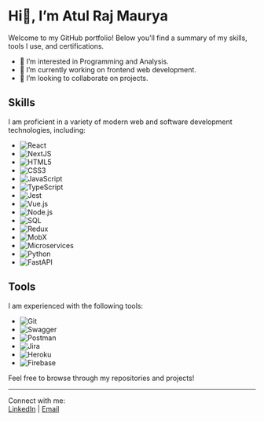 # Hi👋, I’m Atul Raj Maurya

Welcome to my GitHub portfolio! Below you'll find a summary of my skills, tools I use, and certifications.
- 👀 I’m interested in Programming and Analysis.
- 🌱 I’m currently working on frontend web development.
- 💞️ I’m looking to collaborate on projects.

## Skills
I am proficient in a variety of modern web and software development technologies, including:

- ![React](https://img.shields.io/badge/-React-61DAFB?style=flat&logo=react&logoColor=white)
- ![NextJS](https://img.shields.io/badge/-Next.js-000000?style=flat&logo=next.js&logoColor=white)
- ![HTML5](https://img.shields.io/badge/-HTML5-E34F26?style=flat&logo=html5&logoColor=white)
- ![CSS3](https://img.shields.io/badge/-CSS3-1572B6?style=flat&logo=css3&logoColor=white)
- ![JavaScript](https://img.shields.io/badge/-JavaScript-F7DF1E?style=flat&logo=javascript&logoColor=white)
- ![TypeScript](https://img.shields.io/badge/-TypeScript-3178C6?style=flat&logo=typescript&logoColor=white)
- ![Jest](https://img.shields.io/badge/-Jest-C21325?style=flat&logo=jest&logoColor=white)
- ![Vue.js](https://img.shields.io/badge/-Vue.js-4FC08D?style=flat&logo=vue.js&logoColor=white)
- ![Node.js](https://img.shields.io/badge/-Node.js-339933?style=flat&logo=node.js&logoColor=white)
- ![SQL](https://img.shields.io/badge/-SQL-003B57?style=flat&logo=database&logoColor=white)
- ![Redux](https://img.shields.io/badge/-Redux-764ABC?style=flat&logo=redux&logoColor=white)
- ![MobX](https://img.shields.io/badge/-MobX-FF9955?style=flat&logo=mobx&logoColor=white)
- ![Microservices](https://img.shields.io/badge/-Microservices-4285F4?style=flat&logo=docker&logoColor=white)
- ![Python](https://img.shields.io/badge/-Python-3776AB?style=flat&logo=python&logoColor=white)
- ![FastAPI](https://img.shields.io/badge/-FastAPI-009688?style=flat&logo=fastapi&logoColor=white)

## Tools
I am experienced with the following tools:

- ![Git](https://img.shields.io/badge/-Git-F05032?style=flat&logo=git&logoColor=white)
- ![Swagger](https://img.shields.io/badge/-Swagger-85EA2D?style=flat&logo=swagger&logoColor=white)
- ![Postman](https://img.shields.io/badge/-Postman-FF6C37?style=flat&logo=postman&logoColor=white)
- ![Jira](https://img.shields.io/badge/-Jira-0052CC?style=flat&logo=jira&logoColor=white)
- ![Heroku](https://img.shields.io/badge/-Heroku-430098?style=flat&logo=heroku&logoColor=white)
- ![Firebase](https://img.shields.io/badge/-Firebase-FFCA28?style=flat&logo=firebase&logoColor=white)

Feel free to browse through my repositories and projects!

---

Connect with me:  
[LinkedIn](https://www.linkedin.com/in/atul-raj-m) | [Email](mailto:atulraj06may@gmail.com)

<!---
AtulRaj06/AtulRaj06 is a ✨ special ✨ repository because its `README.md` (this file) appears on your GitHub profile.
You can click the Preview link to take a look at your changes.
--->
